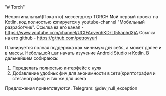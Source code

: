 "# Torch"

Неоригинальный(Пока что) мессенджер TORCH
Мой первый проект на Kotlin, код полностью копируется у youtube-channel "Мобильный разработчик".
Ссылка на его канал - https://www.youtube.com/channel/UCfFAcveqhKDkLt55aphdXjA
Ссылка на его github - https://github.com/petrovyuri

Планируется полная поддержка как минимум для себя, а может далее и в массы.
Небольшой шаг начать изучение Android Studio и Kotlin.
В дальнейшем собираюсь:
1) Переделать полностью интерфейс с нуля
2) Добавление удобных фич для анонимности в сети(криптография и стеганография) и так же для usera

Предложения приветствуются.
Telegram: @dev_null_exception
